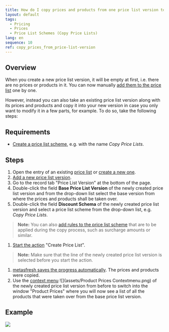 ```yaml
---
title: How do I copy prices and products from one price list version to another?
layout: default
tags:
  - Pricing
  - Prices
  - Price List Schemes (Copy Price Lists)
lang: en
sequence: 10
ref: copy_prices_from_price-list-version
---
```


## Overview
When you create a new price list version, it will be empty at first, i.e. there are no prices or products in it. You can now manually [add them to the price list](Add_products_to_price-list) one by one.

However, instead you can also take an existing price list version along with its prices and products and copy it into your new version in case you only want to modify it in a few parts, for example. To do so, take the following steps:

## Requirements
- [Create a price list scheme](Price_list_scheme_rules), e.g. with the name *Copy Price Lists*.

## Steps
1. Open the entry of an existing [price list](Menu) or [create a new one](Add_price-list).
1. [Add a new price list version](Add_price-list-version).
1. Go to the record tab "Price List Version" at the bottom of the page.
1. Double-click the field **Base Price List Version** of the newly created price list version and from the drop-down list select the base version from where the prices and products shall be taken over.
1. Double-click the field **Discount Schema** of the newly created price list version and select a price list scheme from the drop-down list, e.g. *Copy Price Lists*.
 >**Note:** You can also [add rules to the price list scheme](Price_list_scheme_rules) that are to be applied during the copy process, such as surcharge amounts or similar.

1. [Start the action](StartAction) "Create Price List".
 >**Note:** Make sure that the line of the newly created price list version is selected before you start the action.

1. [metasfresh saves the progress automatically](Saveindicator). The prices and products were copied.
1. Use the [context menu](Jumpto_via_context_menu) ![](assets/Product Prices Contextmenu.png) of the newly created price list version from before to switch into the window "Product Prices" where you will now see a list of all the products that were taken over from the base price list version.

## Example
![](assets/Copy_prices_from_price-list-version.gif)
